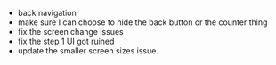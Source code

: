 - back navigation
- make sure I can choose to hide the back button or the counter thing
- fix the screen change issues
- fix the step 1 UI got ruined
- update the smaller screen sizes issue.
